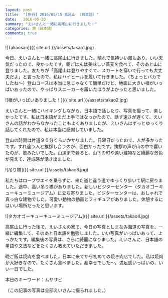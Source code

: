 ```yaml
---
layout: post
title:  "[旅行] 2016/05/15 高尾山 （日本語）"
date:   2016-05-20
summary: "えいさんと一緒に高尾山に行きました！"
categories: 旅（日本語）
comments: true
---
```


![Takaosan]({{ site.url }}/assets/takao1.jpg)

今日、えいさんと一緒に高尾山に行きました。晴れで気持いい風もあり、いい天気だったので、良かったです。朝ごはんは美味しい蕎麦を食べて、そのあと山に登りました。友たちが「高尾山は登りやすくて、スカートを穿いて行っても大丈夫だよ」と言ったので、私はハイヒールを履いて行きました。（ちょっとバカでしたね～）登山コースは本当に急じゃなくて簡単だけど、地面に大きい根がいっぱいあったので、やっぱりスニーカーを履いたほうがよかったと思いました。

![根がいっぱいありました！]({{ site.url }}/assets/takao2.jpg)

えいさんと一緒にハイキングしながら、日本語で話したり、写真を撮って、楽しかったです。私は日本語がまだ上手ではなっかたので、話す速さが遅くて、えいさんの話がわからなかったこともよくありましたが、えいさんはずっとゆっくり話してくれたので、私は本当に感謝していました。

登山の時間は片道９０分くらいかかりました。日曜日だったので、人が多かったです。すれ違う人と挨拶し合うのが、面白かったです。挨拶の声が山の中で響いたのが、歌みたいでした。山頂まで登ると、山下の町や遠い建物など綺麗な景色が見えて、達成感が湧き出ました。

![吊り橋]({{ site.url }}/assets/takao3.jpg)

私たちはロープウエイを乗らずに、来た道と違う道でゆっくり歩いて駅に戻りました。途中、高い吊り橋がありました。新しいビジターセンター（タカオゴーキューキューミュージアム）に立ち寄りました。ビジターセンターは、おしゃれで真っ白な建物でした。可愛い動物の動画とフィギュアがありました。休憩するにはいい場所だったと思います。

![タカオゴーキューキューミュージアム]({{ site.url }}/assets/takao4.jpg)

高尾山に行った後で、えいさんの家で、今日の写真としまなみ海道の写真を、一緒に編集して、そのあと日本語を勉強しました。いい写真がいっぱいあって、よっかたです。編集後の写真は、さらに綺麗になりました。えいさんに、日本語の単語や文法などをたくさん教えていただきました。

晩ご飯は焼肉を食べました。日本に来てから初めての焼き肉店でした。私は焼肉が大好きなので、たくさん食べました。超幸せでした～。満足感いっぱいの、いい一日でした。

本日のキーワード：ムササビ

（この記事の写真は全部えいさんに撮られました。）